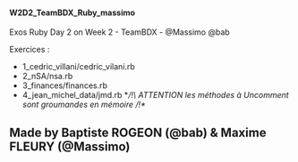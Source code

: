 #### W2D2_TeamBDX_Ruby_massimo
Exos Ruby Day 2 on Week 2 - TeamBDX - @Massimo @bab


Exercices : 

+ 1_cedric_villani/cedric_vilani.rb
+ 2_nSA/nsa.rb
+ 3_finances/finances.rb
+ 4_jean_michel_data/jmd.rb    **/!\ ATTENTION les méthodes à Uncomment sont groumandes en mémoire /!\**


## Made by Baptiste ROGEON (@bab) & Maxime FLEURY (@Massimo)
